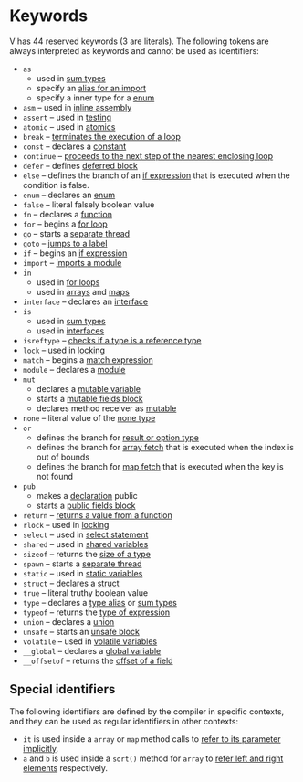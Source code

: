 # Keywords

V has 44 reserved keywords (3 are literals).
The following tokens are always interpreted as keywords and cannot be used as identifiers:

- `as`
    - used in [sum types](../concepts/sum-types.md#is-and-as-operators)
    - specify an [alias for an import](../concepts/modules/module-imports.md)
    - specify a inner type for a [enum](../concepts/enums.md)
- `asm` – used in [inline assembly](../concepts/inline-assembly.md)
- `assert` – used in [testing](../concepts/testing.md)
- `atomic` – used in [atomics](../concepts/atomics.md)
- `break` – [terminates the execution of a loop](../concepts/control-flow/loops.md#break--continue)
- `const` – declares a [constant](../concepts/constants.md)
- `continue` – [proceeds to the next step of the nearest enclosing loop](../concepts/control-flow/loops.md#break--continue)
- `defer` – defines [deferred block](../concepts/control-flow/defer.md)
- `else` – defines the branch of
  an [if expression](../concepts/control-flow/conditions.md#if-expression) that is
  executed when the condition is false.
- `enum` – declares an [enum](../concepts/enums.md)
- `false` – literal falsely boolean value
- `fn` – declares a [function](../concepts/functions/overview.md)
- `for` – begins a [for loop](../concepts/control-flow/loops.md)
- `go` – starts a [separate thread](../concepts/concurrency.md)
- `goto` – [jumps to a label](../concepts/control-flow/jumps.md)
- `if` – begins an [if expression](../concepts/control-flow/conditions.md#if-expression)
- `import` – [imports a module](../concepts/modules/module-imports.md)
- `in`
    - used in [for loops](../concepts/control-flow/loops.md)
    - used in [arrays](../concepts/types/arrays.md) and [maps](../concepts/types/maps.md)
- `interface` – declares an [interface](../concepts/interfaces.md)
- `is`
    - used in [sum types](../concepts/sum-types.md#is-and-as-operators)
    - used in [interfaces](../concepts/interfaces.md)
- `isreftype` – [checks if a type is a reference type](../concepts/builtin-functions.md#isreftype-checking-if-a-type-is-a-reference-type)
- `lock` – used in [locking](../concepts/concurrency.md)
- `match` – begins a [match expression](../concepts/control-flow/conditions.md#match-expression)
- `module` – declares a [module](../concepts/modules/overview.md)
- `mut`
    - declares a [mutable variable](../concepts/variables.md)
    - starts a [mutable fields block](../concepts/structs/overview.md#fields)
    - declares method receiver as [mutable](../concepts/structs/overview.md#mutable-receivers)
- `none` – literal value of the [none type](../concepts/error-handling/overview.md)
- `or`
    - defines the branch for
      [result or option type](../concepts/error-handling/overview.md#or-blocks)
    - defines the branch for
      [array fetch](../concepts/types/arrays.md#array-element-fetching)
      that is executed when the index is out of bounds
    - defines the branch for
      [map fetch](../concepts/types/maps.md#get-element-from-a-map-by-key)
      that is executed when the key is not found
- `pub`
    - makes a [declaration](../concepts/modules/overview.md#symbol-visibility) public
    - starts a [public fields block](../concepts/structs/overview.md#fields)
- `return` – [returns a value from a function](../concepts/functions/overview.md)
- `rlock` – used in [locking](../concepts/concurrency.md)
- `select` – used in [select statement](../concepts/concurrency.md)
- `shared` – used in [shared variables](../concepts/concurrency.md)
- `sizeof` – returns
  the [size of a type](../concepts/builtin-functions.md#sizeof-getting-the-size-of-a-type)
- `spawn` – starts a [separate thread](../concepts/concurrency.md)
- `static` – used in [static variables](../concepts/variables.md)
- `struct` – declares a [struct](../concepts/structs/overview.md)
- `true` – literal truthy boolean value
- `type` – declares a [type alias](../concepts/type-aliases.md)
  or [sum types](../concepts/sum-types.md)
- `typeof` – returns
  the [type of expression](../concepts/builtin-functions.md#typeof-getting-the-type-of-expression)
- `union` – declares a [union](../concepts/unions.md)
- `unsafe` – starts an [unsafe block](../concepts/memory-unsafe-code.md)
- `volatile` – used in [volatile variables](../concepts/variables.md)
- `__global` – declares a [global variable](../concepts/global-variables.md)
- `__offsetof` – returns
  the [offset of a field](../concepts/builtin-functions.md#offsetof-getting-the-offset-of-a-struct-field)

## Special identifiers

The following identifiers are defined by the compiler in specific contexts, and they can be used as
regular identifiers in other contexts:

- `it` is used inside a `array` or `map` method calls to
  [refer to its parameter implicitly](../concepts/types/arrays.md#it-variable).
- `a` and `b` is used inside a `sort()` method for `array` to
  [refer left and right elements](../concepts/types/arrays.md#sorting-arrays)
  respectively.
